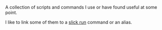 A collection of scripts and commands I use or have found useful at some point.

I like to link some of them to a [slick run](https://bayden.com/SlickRun/) command or an alias.
